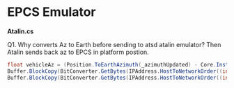# EPCS Emulator

**Atalin.cs**

Q1. Why converts Az to Earth before sending to atsd atalin emulator? Then Atalin sends back az to EPCS in platform postion.

```csharp
float vehicleAz = (Position.ToEarthAzimuth(_azimuthUpdated) - Core.Instance.Orientation.Yaw + 9600) % 6400f;
Buffer.BlockCopy(BitConverter.GetBytes(IPAddress.HostToNetworkOrder((int)(vehicleAz * 1000))), 0, data, 0, 4);
Buffer.BlockCopy(BitConverter.GetBytes(IPAddress.HostToNetworkOrder((int)(_elevationUpdated * 1000))), 0, data, 4, 4);
```


